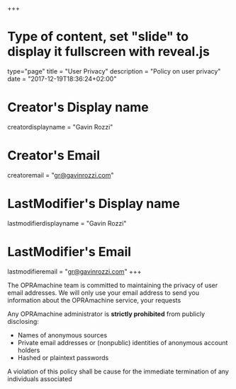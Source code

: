 +++
# Type of content, set "slide" to display it fullscreen with reveal.js
type="page"
title = "User Privacy"
description = "Policy on user privacy"
date = "2017-12-19T18:36:24+02:00"
# Creator's Display name
creatordisplayname = "Gavin Rozzi"
# Creator's Email
creatoremail = "gr@gavinrozzi.com"
# LastModifier's Display name
lastmodifierdisplayname = "Gavin Rozzi"
# LastModifier's Email
lastmodifieremail = "gr@gavinrozzi.com"
+++

The OPRAmachine team is committed to maintaining the privacy of user email addresses. We will only use your email address to send you information about the OPRAmachine service, your requests 

Any OPRAmachine administrator is **strictly prohibited** from publicly disclosing:

- Names of anonymous sources
- Private email addresses or (nonpublic) identities of anonymous account holders
- Hashed or plaintext passwords

A violation of this policy shall be cause for the immediate termination of any individuals
associated
